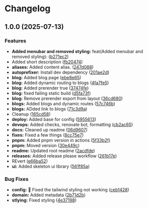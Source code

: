 # Changelog

## 1.0.0 (2025-07-13)


### Features

* **Added menubar and removed styling:** feat(Added menubar and removed styling):  ([b271ec2](https://github.com/McGeerDev/portfolio/commit/b271ec2afe0ce03a27f9a5b140581b61bc776247))
* Added short description ([fb20474](https://github.com/McGeerDev/portfolio/commit/fb2047424e514c17379dee0cf5e4052330810f4b))
* **aliases:** Added content alias. ([247d088](https://github.com/McGeerDev/portfolio/commit/247d088141952dd6f6aacd808f5e31109dab93ef))
* **autoprefixer:** Install dev dependency ([201ae2d](https://github.com/McGeerDev/portfolio/commit/201ae2de023d8c539494408aef179f65b325dbdb))
* **blog:** Added blog page ([ebe8e65](https://github.com/McGeerDev/portfolio/commit/ebe8e65656bf0f15b6adf7e60da3bd8061b35b5e))
* **blog:** Added dynamic routing to blogs ([4fa7fe5](https://github.com/McGeerDev/portfolio/commit/4fa7fe5258bcfd51fb30934c39e116c07cdcb6dd))
* **blog:** Added prerender true ([37474fe](https://github.com/McGeerDev/portfolio/commit/37474fe84977efa3eacc3e06061d45e1bc5b347b))
* **blog:** fixed failing static build ([d5fa73f](https://github.com/McGeerDev/portfolio/commit/d5fa73f5905d8ca77001e4521456b19f54bdea70))
* **blog:** Remove prerender export from layout ([36cd680](https://github.com/McGeerDev/portfolio/commit/36cd680c2a4324c14745c204d822cf69100195ed))
* **blogs:** Added blogs and dynamic routes ([57c746b](https://github.com/McGeerDev/portfolio/commit/57c746b5dc518f93a5c8dc1b913813c00d9d422d))
* **blogs:** ADded link to blogs ([71c3d9a](https://github.com/McGeerDev/portfolio/commit/71c3d9a66830524a660c4c974ce799953a526b41))
* Cleanup ([165cd58](https://github.com/McGeerDev/portfolio/commit/165cd58dae1f39b153348c8117a89ff02dad8cb1))
* **deploy:** Added base for config ([5955613](https://github.com/McGeerDev/portfolio/commit/5955613412a9941c030281416195de6b86ae6757))
* **devops:** Added checks, renovate bot, formatting ([cb2ac65](https://github.com/McGeerDev/portfolio/commit/cb2ac657ab5d496a4a54ac9d4236d2d9c185ee39))
* **docs:** Cleaned up readme ([06d9607](https://github.com/McGeerDev/portfolio/commit/06d9607405707af69c1616175d03808201eb5bdf))
* **fixes:** Fixed a few things ([8cc75e7](https://github.com/McGeerDev/portfolio/commit/8cc75e75be1fde6659433f65d1b8a38e3025bc0b))
* **pnpm:** Added pnpm version in actions ([5f33b2f](https://github.com/McGeerDev/portfolio/commit/5f33b2fad3aa826db19d4c79cff9bfda903bf61b))
* **pnpm:** Moved version ([30e449c](https://github.com/McGeerDev/portfolio/commit/30e449cab2a61729a2ebc0fc1e62c5f5e528db01))
* **readme:** Updated root readme ([2acdfde](https://github.com/McGeerDev/portfolio/commit/2acdfde45bafc2b6b5aba6eeb2850b30eb98fc46))
* **releases:** Added release please workflow ([261b17e](https://github.com/McGeerDev/portfolio/commit/261b17ec20e6cae91d67be1d2c3e1387e449d5eb))
* REvert ([e66ba52](https://github.com/McGeerDev/portfolio/commit/e66ba52be0b0d33f4ff159206f2b10973118fefc))
* **ui:** Added skeleton ui library ([561f85a](https://github.com/McGeerDev/portfolio/commit/561f85a8cae84d53afbac95ffd295dd4efc42483))


### Bug Fixes

* **config:** :bug: Fixed the tailwind styling not working ([ceb1428](https://github.com/McGeerDev/portfolio/commit/ceb14287fa9944f5d5fb47508570c32764c4a218))
* **domain:** Added metadata ([2b71d2b](https://github.com/McGeerDev/portfolio/commit/2b71d2b03a5bc51a5482f8e2c942d0b5b1bfaea0))
* **stlying:** Fixed styling ([4e37198](https://github.com/McGeerDev/portfolio/commit/4e371981f902f4954425a5e144fc496de21c455e))
